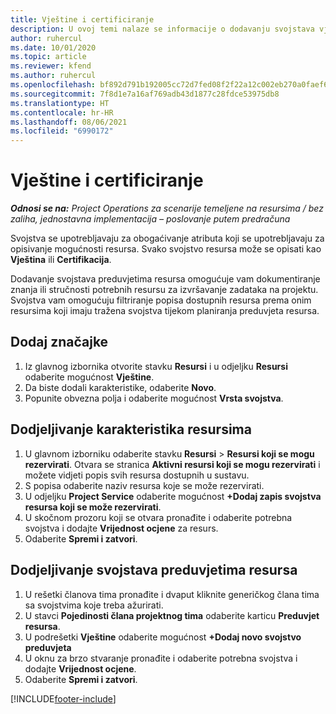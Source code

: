 ```yaml
---
title: Vještine i certificiranje
description: U ovoj temi nalaze se informacije o dodavanju svojstava vještina i certificiranja resursima.
author: ruhercul
ms.date: 10/01/2020
ms.topic: article
ms.reviewer: kfend
ms.author: ruhercul
ms.openlocfilehash: bf892d791b192005cc72d7fed08f2f22a12c002eb270a0faef6ae476fafafc20
ms.sourcegitcommit: 7f8d1e7a16af769adb43d1877c28fdce53975db8
ms.translationtype: HT
ms.contentlocale: hr-HR
ms.lasthandoff: 08/06/2021
ms.locfileid: "6990172"
---
```

# <a name="skills-and-certifications"></a>Vještine i certificiranje
_**Odnosi se na:** Project Operations za scenarije temeljene na resursima / bez zaliha, jednostavna implementacija – poslovanje putem predračuna_

Svojstva se upotrebljavaju za obogaćivanje atributa koji se upotrebljavaju za opisivanje mogućnosti resursa. Svako svojstvo resursa može se opisati kao **Vještina** ili **Certifikacija**.

Dodavanje svojstava preduvjetima resursa omogućuje vam dokumentiranje znanja ili stručnosti potrebnih resursu za izvršavanje zadataka na projektu. Svojstva vam omogućuju filtriranje popisa dostupnih resursa prema onim resursima koji imaju tražena svojstva tijekom planiranja preduvjeta resursa.

## <a name="add-characteristics"></a>Dodaj značajke

1. Iz glavnog izbornika otvorite stavku **Resursi** i u odjeljku **Resursi** odaberite mogućnost **Vještine**.
2. Da biste dodali karakteristike, odaberite **Novo**.
3. Popunite obvezna polja i odaberite mogućnost **Vrsta svojstva**.

## <a name="assign-characteristics-to-resources"></a>Dodjeljivanje karakteristika resursima

1. U glavnom izborniku odaberite stavku **Resursi** > **Resursi koji se mogu rezervirati**. Otvara se stranica **Aktivni resursi koji se mogu rezervirati** i možete vidjeti popis svih resursa dostupnih u sustavu.
2. S popisa odaberite naziv resursa koje se može rezervirati.
3. U odjeljku **Project Service** odaberite mogućnost **+Dodaj zapis svojstva resursa koji se može rezervirati**.
4. U skočnom prozoru koji se otvara pronađite i odaberite potrebna svojstva i dodajte **Vrijednost ocjene** za resurs.
5. Odaberite **Spremi i zatvori**.

## <a name="assign-characteristics-to-resource-requirements"></a>Dodjeljivanje svojstava preduvjetima resursa

1. U rešetki članova tima pronađite i dvaput kliknite generičkog člana tima sa svojstvima koje treba ažurirati.
2. U stavci **Pojedinosti člana projektnog tima** odaberite karticu **Preduvjet resursa**.
3. U podrešetki **Vještine** odaberite mogućnost **+Dodaj novo svojstvo preduvjeta**
4. U oknu za brzo stvaranje pronađite i odaberite potrebna svojstva i dodajte **Vrijednost ocjene**.
5. Odaberite **Spremi i zatvori**.

[!INCLUDE[footer-include](../includes/footer-banner.md)]